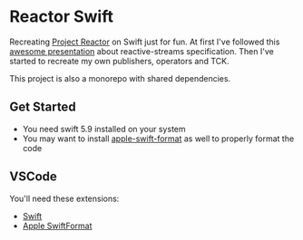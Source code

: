 # Reactor Swift

Recreating [Project Reactor](https://projectreactor.io/) on Swift just for fun. At first I've followed this [awesome presentation](https://www.youtube.com/watch?v=OdSZ6mOQDcY) about reactive-streams specification. Then I've started to recreate my own publishers, operators and TCK.

This project is also a monorepo with shared dependencies.

## Get Started

- You need swift 5.9 installed on your system
- You may want to install [apple-swift-format](https://github.com/apple/swift-format) as well to properly format the code

## VSCode

You'll need these extensions:

- [Swift](https://marketplace.visualstudio.com/items?itemName=sswg.swift-lang)
- [Apple SwiftFormat](https://github.com/vknabel/vscode-apple-swift-format)
